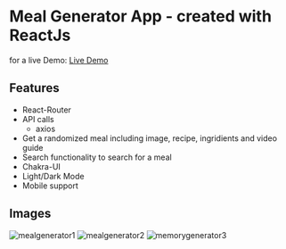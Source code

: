 # Meal Generator App - created with ReactJs

for a live Demo: [Live Demo]('')

## Features

- React-Router
- API calls
  - axios
- Get a randomized meal including image, recipe, ingridients and video guide
- Search functionality to search for a meal
- Chakra-UI
- Light/Dark Mode
- Mobile support

## Images
![mealgenerator1](https://user-images.githubusercontent.com/103745653/212391936-374a05de-53ea-4c7c-86ba-d5d77c94000b.JPG)
![mealgenerator2](https://user-images.githubusercontent.com/103745653/212391943-32658a91-af6d-4dbe-96ba-a9840bbe7d42.JPG)
![memorygenerator3](https://user-images.githubusercontent.com/103745653/212391945-7d64cd5b-e109-431a-9d79-dbdc2ee5aaed.JPG)
